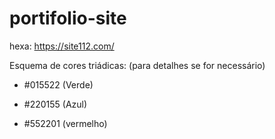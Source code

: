 # portifolio-site

hexa: https://site112.com/

Esquema de cores triádicas: (para detalhes se for necessário)

- #015522 (Verde)

- #220155 (Azul)

- #552201 (vermelho)

